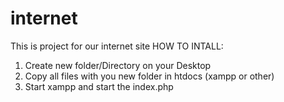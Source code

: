 # internet
This is project for our internet site
HOW TO INTALL:
1) Create new folder/Directory on your Desktop
2) Copy all files with you new folder in htdocs (xampp or other)
3) Start xampp and start the index.php

